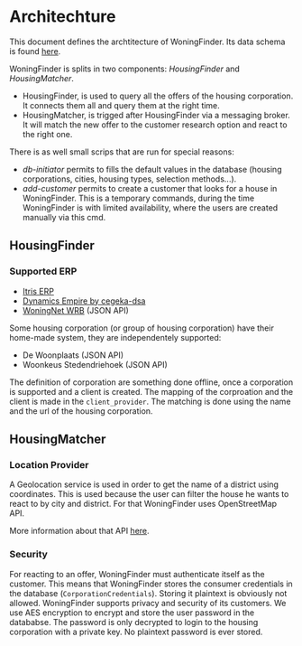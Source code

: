 # Architechture

This document defines the archtitecture of WoningFinder. Its data schema is found [here](db_schema.png).

WoningFinder is splits in two components: _HousingFinder_ and _HousingMatcher_.

- HousingFinder, is used to query all the offers of the housing corporation. It connects them all and query them at the right time.
- HousingMatcher, is trigged after HousingFinder via a messaging broker. It will match the new offer to the customer research option and react to the right one.

There is as well small scrips that are run for special reasons:

- _db-initiator_ permits to fills the default values in the database (housing corporations, cities, housing types, selection methods...).
- _add-customer_ permits to create a customer that looks for a house in WoningFinder. This is a temporary commands, during the time WoningFinder is with limited availability, where the users are created manually via this cmd.

## HousingFinder

### Supported ERP

- [Itris ERP](https://www.itris.nl/#itris)
- [Dynamics Empire by cegeka-dsa](https://www.cegeka-dsa.nl/#intro)
- [WoningNet WRB](https://www.woningnet.nl) (JSON API)

Some housing corporation (or group of housing corporation) have their home-made system, they are independentely supported:

- De Woonplaats (JSON API)
- Woonkeus Stedendriehoek (JSON API)

The definition of corporation are something done offline, once a corporation is supported and a client is created.
The mapping of the corproation and the client is made in the `client_provider`. The matching is done using the name and the url of the housing corporation.

## HousingMatcher

### Location Provider

A Geolocation service is used in order to get the name of a district using coordinates.
This is used because the user can filter the house he wants to react to by city and district.
For that WoningFinder uses OpenStreetMap API.

More information about that API [here](https://nominatim.openstreetmap.org).

### Security

For reacting to an offer, WoningFinder must authenticate itself as the customer. This means that WoningFinder stores the consumer credentials in the database (`CorporationCredentials`).
Storing it plaintext is obviously not allowed. WoningFinder supports privacy and security of its customers. We use AES encryption to encrypt and store the user password in the datababse. The password is only decrypted to login to the housing corporation with a private key. No plaintext password is ever stored.
